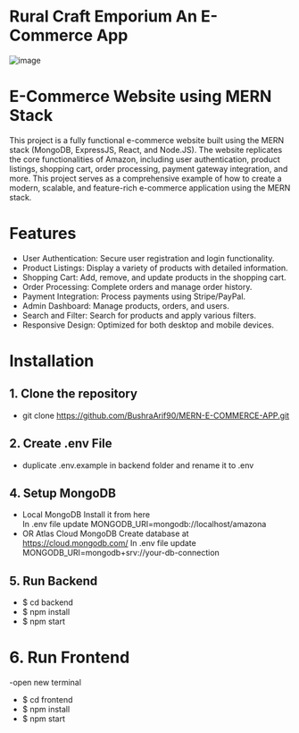 # Rural Craft Emporium An E-Commerce App

![image](https://github.com/user-attachments/assets/a7c5f800-c862-4f29-b5d8-0ed8ad83de37)

# E-Commerce Website using MERN Stack 

This project is a fully functional e-commerce website built using the MERN stack (MongoDB, ExpressJS, React, and Node.JS). The website replicates the core functionalities of Amazon, including user authentication, product listings, shopping cart, order processing, payment gateway integration, and more. This project serves as a comprehensive example of how to create a modern, scalable, and feature-rich e-commerce application using the MERN stack.



# Features
+ User Authentication: Secure user registration and login functionality.
+ Product Listings: Display a variety of products with detailed information.
+ Shopping Cart: Add, remove, and update products in the shopping cart.
+ Order Processing: Complete orders and manage order history.
+ Payment Integration: Process payments using Stripe/PayPal.
+ Admin Dashboard: Manage products, orders, and users.
+ Search and Filter: Search for products and apply various filters.
+ Responsive Design: Optimized for both desktop and mobile devices.

# Installation

## 1. Clone the repository

 + git clone https://github.com/BushraArif90/MERN-E-COMMERCE-APP.git
 
## 2. Create .env File
   
+ duplicate .env.example in backend folder and rename it to .env

## 4. Setup MongoDB
   
+ Local MongoDB
 Install it from here <br>
In .env file update MONGODB_URI=mongodb://localhost/amazona
+ OR Atlas Cloud MongoDB
Create database at https://cloud.mongodb.com/
In .env file update MONGODB_URI=mongodb+srv://your-db-connection

## 5. Run Backend
+ $ cd backend
+ $ npm install
+ $ npm start

# 6. Run Frontend
-open new terminal
+ $ cd frontend
+ $ npm install
+ $ npm start
